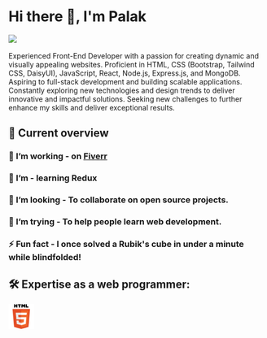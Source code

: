 # Hi there 👋, I'm Palak
![](https://drive.google.com/uc?export=view&id=1KRS0ij7Kkv-t3B7Vbf4nuOv7BA6U5sZy)

Experienced Front-End Developer with a passion for creating dynamic and visually appealing websites. Proficient in HTML, CSS (Bootstrap, Tailwind CSS, DaisyUI), JavaScript, React, Node.js, Express.js, and MongoDB. Aspiring to full-stack development and building scalable applications. Constantly exploring new technologies and design trends to deliver innovative and impactful solutions. Seeking new challenges to further enhance my skills and deliver exceptional results.

## 👀 Current overview

### 🔭 I’m working - on [Fiverr](https://www.fiverr.com/palak_wpseo)
### 🌱 I’m - learning Redux 
### 👯 I’m looking - To collaborate on open source projects.
### 🤔 I’m trying - To help people learn web development.
### ⚡ Fun fact - I once solved a Rubik's cube in under a minute while blindfolded!

## 🛠 Expertise as a web programmer:

<a href="https://www.w3schools.com/html/" target="_blank" rel="noreferrer"> <img src="https://raw.githubusercontent.com/devicons/devicon/master/icons/html5/html5-original-wordmark.svg" alt="html5" width="50" height="50"/> </a>
